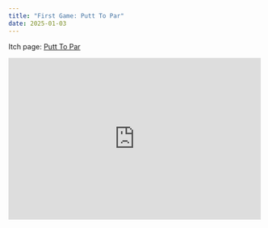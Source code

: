 ```yaml
---
title: "First Game: Putt To Par" 
date: 2025-01-03
---
```

Itch page:  [Putt To Par](https://kasson-davis.itch.io/put-to-par)

<iframe frameborder="0" src="https://itch.io/embed-upload/11821473?color=A2D4F3" allowfullscreen="" width="500" height="320"><a href="https://kasson-davis.itch.io/put-to-par">Play Putt To Par on itch.io</a></iframe>
